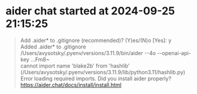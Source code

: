 
# aider chat started at 2024-09-25 21:15:25

> Add .aider* to .gitignore (recommended)? (Y)es/(N)o [Yes]: y  
> Added .aider* to .gitignore  
> /Users/avysotsky/.pyenv/versions/3.11.9/bin/aider --4o --openai-api-key ...Fm8~  
> cannot import name 'blake2b' from 'hashlib' (/Users/avysotsky/.pyenv/versions/3.11.9/lib/python3.11/hashlib.py)  
> Error loading required imports. Did you install aider properly?  
> https://aider.chat/docs/install/install.html  
